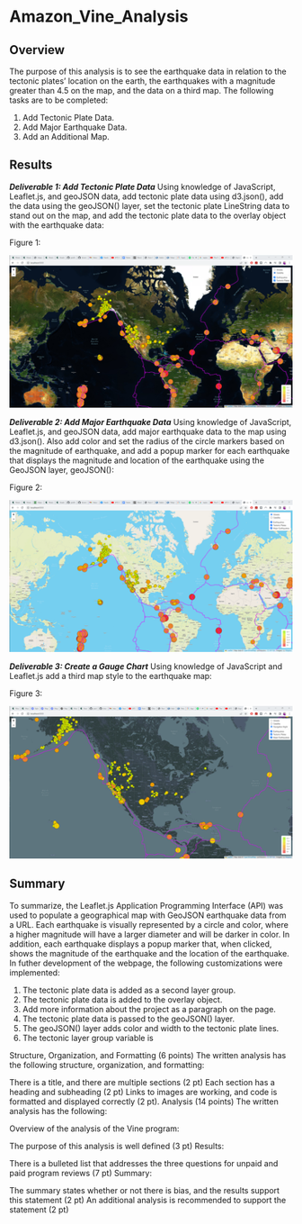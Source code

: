 # Amazon_Vine_Analysis

## Overview

The purpose of this analysis is to see the earthquake data in relation to the tectonic plates’ location on the earth, the earthquakes with a magnitude greater than 4.5 on the map, and the data on a third map. The following tasks are to be completed: 

1. Add Tectonic Plate Data.
2. Add Major Earthquake Data.
3. Add an Additional Map.

## Results

***Deliverable 1: Add Tectonic Plate Data***
Using knowledge of JavaScript, Leaflet.js, and geoJSON data, add tectonic plate data using d3.json(), add the data using the geoJSON() layer, set the tectonic plate LineString data to stand out on the map, and add the tectonic plate data to the overlay object with the earthquake data:

Figure 1:

![Webpage](https://raw.githubusercontent.com/krismbah/Mapping_Earthquakes/main/Earthquake_Challenge/D1.png)


***Deliverable 2: Add Major Earthquake Data***
Using knowledge of JavaScript, Leaflet.js, and geoJSON data, add major earthquake data to the map using d3.json(). Also add color and set the radius of the circle markers based on the magnitude of earthquake, and add a popup marker for each earthquake that displays the magnitude and location of the earthquake using the GeoJSON layer, geoJSON():

Figure 2:

![Webpage](https://raw.githubusercontent.com/krismbah/Mapping_Earthquakes/main/Earthquake_Challenge/D2.png)


***Deliverable 3: Create a Gauge Chart***
Using knowledge of JavaScript and Leaflet.js add a third map style to the earthquake map:

Figure 3:

![Webpage](https://raw.githubusercontent.com/krismbah/Mapping_Earthquakes/main/Earthquake_Challenge/D3.png)



## Summary

To summarize, the Leaflet.js Application Programming Interface (API) was used to populate a geographical map with GeoJSON earthquake data from a URL. Each earthquake is visually represented by a circle and color, where a higher magnitude will have a larger diameter and will be darker in color. In addition, each earthquake displays a popup marker that, when clicked, shows the magnitude of the earthquake and the location of the earthquake. In futher development of the webpage, the following customizations were implemented:

1. The tectonic plate data is added as a second layer group.
2. The tectonic plate data is added to the overlay object.
3. Add more information about the project as a paragraph on the page.
4. The tectonic plate data is passed to the geoJSON() layer.
5. The geoJSON() layer adds color and width to the tectonic plate lines.
6. The tectonic layer group variable is 




Structure, Organization, and Formatting (6 points)
The written analysis has the following structure, organization, and formatting:

There is a title, and there are multiple sections (2 pt)
Each section has a heading and subheading (2 pt)
Links to images are working, and code is formatted and displayed correctly (2 pt).
Analysis (14 points)
The written analysis has the following:

Overview of the analysis of the Vine program:

The purpose of this analysis is well defined (3 pt)
Results:

There is a bulleted list that addresses the three questions for unpaid and paid program reviews (7 pt)
Summary:

The summary states whether or not there is bias, and the results support this statement (2 pt)
An additional analysis is recommended to support the statement (2 pt)
